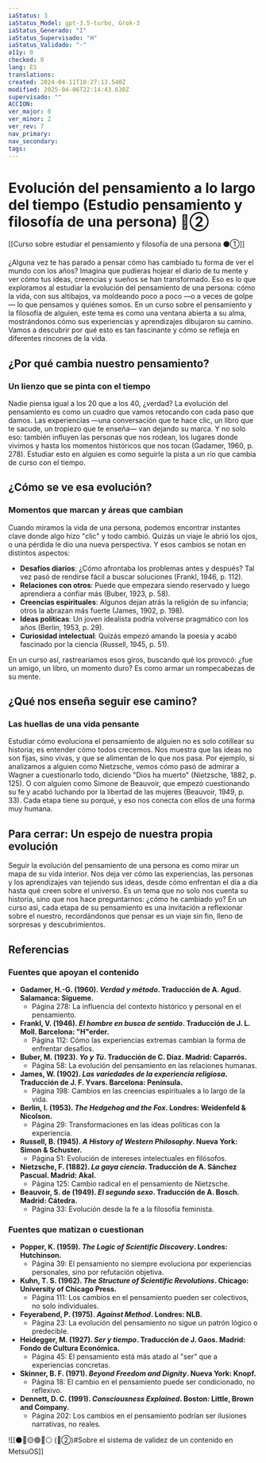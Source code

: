 ```yaml
---
iaStatus: 3
iaStatus_Model: gpt-3.5-turbo, Grok-3
iaStatus_Generado: "I"
iaStatus_Supervisado: "H"
iaStatus_Validado: "-"
a11y: 0
checked: 0
lang: ES
translations: 
created: 2024-04-11T10:27:13.540Z
modified: 2025-04-06T22:14:43.630Z
supervisado: ""
ACCION: 
ver_major: 0
ver_minor: 2
ver_rev: 7
nav_primary: 
nav_secondary: 
tags:
---
```

# Evolución del pensamiento a lo largo del tiempo (Estudio pensamiento y filosofía de una persona)  🔴②

[[Curso sobre estudiar el pensamiento y filosofía de una persona ⚫①]]

¿Alguna vez te has parado a pensar cómo has cambiado tu forma de ver el mundo con los años? Imagina que pudieras hojear el diario de tu mente y ver cómo tus ideas, creencias y sueños se han transformado. Eso es lo que exploramos al estudiar la evolución del pensamiento de una persona: cómo la vida, con sus altibajos, va moldeando poco a poco —o a veces de golpe— lo que pensamos y quiénes somos. En un curso sobre el pensamiento y la filosofía de alguien, este tema es como una ventana abierta a su alma, mostrándonos cómo sus experiencias y aprendizajes dibujaron su camino. Vamos a descubrir por qué esto es tan fascinante y cómo se refleja en diferentes rincones de la vida.
## ¿Por qué cambia nuestro pensamiento?

### Un lienzo que se pinta con el tiempo

Nadie piensa igual a los 20 que a los 40, ¿verdad? La evolución del pensamiento es como un cuadro que vamos retocando con cada paso que damos. Las experiencias —una conversación que te hace clic, un libro que te sacude, un tropiezo que te enseña— van dejando su marca. Y no solo eso: también influyen las personas que nos rodean, los lugares donde vivimos y hasta los momentos históricos que nos tocan (Gadamer, 1960, p. 278). Estudiar esto en alguien es como seguirle la pista a un río que cambia de curso con el tiempo.

## ¿Cómo se ve esa evolución?

### Momentos que marcan y áreas que cambian

Cuando miramos la vida de una persona, podemos encontrar instantes clave donde algo hizo "clic" y todo cambió. Quizás un viaje le abrió los ojos, o una pérdida le dio una nueva perspectiva. Y esos cambios se notan en distintos aspectos:

- **Desafíos diarios**: ¿Cómo afrontaba los problemas antes y después? Tal vez pasó de rendirse fácil a buscar soluciones (Frankl, 1946, p. 112).
- **Relaciones con otros**: Puede que empezara siendo reservado y luego aprendiera a confiar más (Buber, 1923, p. 58).
- **Creencias espirituales**: Algunos dejan atrás la religión de su infancia; otros la abrazan más fuerte (James, 1902, p. 198).
- **Ideas políticas**: Un joven idealista podría volverse pragmático con los años (Berlin, 1953, p. 29).
- **Curiosidad intelectual**: Quizás empezó amando la poesía y acabó fascinado por la ciencia (Russell, 1945, p. 51).

En un curso así, rastrearíamos esos giros, buscando qué los provocó: ¿fue un amigo, un libro, un momento duro? Es como armar un rompecabezas de su mente.

## ¿Qué nos enseña seguir ese camino?

### Las huellas de una vida pensante

Estudiar cómo evoluciona el pensamiento de alguien no es solo cotillear su historia; es entender cómo todos crecemos. Nos muestra que las ideas no son fijas, sino vivas, y que se alimentan de lo que nos pasa. Por ejemplo, si analizamos a alguien como Nietzsche, vemos cómo pasó de admirar a Wagner a cuestionarlo todo, diciendo "Dios ha muerto" (Nietzsche, 1882, p. 125). O con alguien como Simone de Beauvoir, que empezó cuestionando su fe y acabó luchando por la libertad de las mujeres (Beauvoir, 1949, p. 33). Cada etapa tiene su porqué, y eso nos conecta con ellos de una forma muy humana.

## Para cerrar: Un espejo de nuestra propia evolución

Seguir la evolución del pensamiento de una persona es como mirar un mapa de su vida interior. Nos deja ver cómo las experiencias, las personas y los aprendizajes van tejiendo sus ideas, desde cómo enfrentan el día a día hasta qué creen sobre el universo. Es un tema que no solo nos cuenta su historia, sino que nos hace preguntarnos: ¿cómo he cambiado yo? En un curso así, cada etapa de su pensamiento es una invitación a reflexionar sobre el nuestro, recordándonos que pensar es un viaje sin fin, lleno de sorpresas y descubrimientos.
## Referencias

### Fuentes que apoyan el contenido

- **Gadamer, H.-G. (1960). *Verdad y método*. Traducción de A. Agud. Salamanca: Sígueme.**  
  - Página 278: La influencia del contexto histórico y personal en el pensamiento.
- **Frankl, V. (1946). *El hombre en busca de sentido*. Traducción de J. L. Moll. Barcelona: "H"erder.**  
  - Página 112: Cómo las experiencias extremas cambian la forma de enfrentar desafíos.
- **Buber, M. (1923). *Yo y Tú*. Traducción de C. Díaz. Madrid: Caparrós.**  
  - Página 58: La evolución del pensamiento en las relaciones humanas.
- **James, W. (1902). *Las variedades de la experiencia religiosa*. Traducción de J. F. Yvars. Barcelona: Península.**  
  - Página 198: Cambios en las creencias espirituales a lo largo de la vida.
- **Berlin, I. (1953). *The Hedgehog and the Fox*. Londres: Weidenfeld & Nicolson.**  
  - Página 29: Transformaciones en las ideas políticas con la experiencia.
- **Russell, B. (1945). *A History of Western Philosophy*. Nueva York: Simon & Schuster.**  
  - Página 51: Evolución de intereses intelectuales en filósofos.
- **Nietzsche, F. (1882). *La gaya ciencia*. Traducción de A. Sánchez Pascual. Madrid: Akal.**  
  - Página 125: Cambio radical en el pensamiento de Nietzsche.
- **Beauvoir, S. de (1949). *El segundo sexo*. Traducción de A. Bosch. Madrid: Cátedra.**  
  - Página 33: Evolución desde la fe a la filosofía feminista.

### Fuentes que matizan o cuestionan

- **Popper, K. (1959). *The Logic of Scientific Discovery*. Londres: Hutchinson.**  
  - Página 39: El pensamiento no siempre evoluciona por experiencias personales, sino por refutación objetiva.
- **Kuhn, T. S. (1962). *The Structure of Scientific Revolutions*. Chicago: University of Chicago Press.**  
  - Página 111: Los cambios en el pensamiento pueden ser colectivos, no solo individuales.
- **Feyerabend, P. (1975). *Against Method*. Londres: NLB.**  
  - Página 23: La evolución del pensamiento no sigue un patrón lógico o predecible.
- **Heidegger, M. (1927). *Ser y tiempo*. Traducción de J. Gaos. Madrid: Fondo de Cultura Económica.**  
  - Página 45: El pensamiento está más atado al "ser" que a experiencias concretas.
- **Skinner, B. F. (1971). *Beyond Freedom and Dignity*. Nueva York: Knopf.**  
  - Página 18: El cambio en el pensamiento puede ser condicionado, no reflexivo.
- **Dennett, D. C. (1991). *Consciousness Explained*. Boston: Little, Brown and Company.**  
  - Página 202: Los cambios en el pensamiento podrían ser ilusiones narrativas, no reales.

![[⚫🔴🟡🟢🔵⚪ (🔴②)#Sobre el sistema de validez de un contenido en MetsuOS]]

